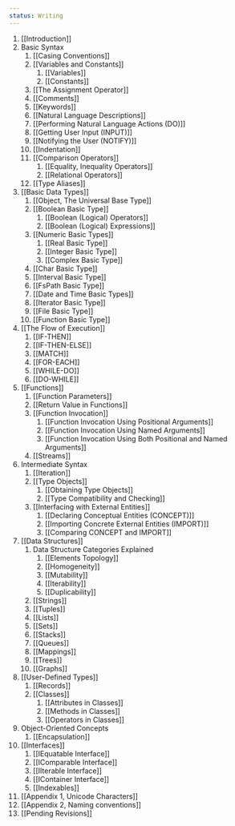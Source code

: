 ```yaml
---
status: Writing
---
```

1. [[Introduction]]
2. Basic Syntax
	1. [[Casing Conventions]]
	2. [[Variables and Constants]]
		1. [[Variables]]
		2. [[Constants]]
	3. [[The Assignment Operator]]
	4. [[Comments]]
	5. [[Keywords]]
	6. [[Natural Language Descriptions]]
	7. [[Performing Natural Language Actions (DO)]]
	8. [[Getting User Input (INPUT)]]
	9. [[Notifying the User (NOTIFY)]]
	10. [[Indentation]]
	11. [[Comparison Operators]]
		1. [[Equality, Inequality Operators]]
		2. [[Relational Operators]]
	12. [[Type Aliases]]
3. [[Basic Data Types]]
	1. [[Object, The Universal Base Type]]
	2. [[Boolean Basic Type]]
		1. [[Boolean (Logical) Operators]]
		2. [[Boolean (Logical) Expressions]]
	3. [[Numeric Basic Types]]
		1. [[Real Basic Type]]
		2. [[Integer Basic Type]]
		3. [[Complex Basic Type]]
	4. [[Char Basic Type]]
	5. [[Interval Basic Type]]
	6. [[FsPath Basic Type]]
	7. [[Date and Time Basic Types]]
	8. [[Iterator Basic Type]]
	9. [[File Basic Type]]
	10. [[Function Basic Type]]
4. [[The Flow of Execution]]
	1. [[IF-THEN]]
	2. [[IF-THEN-ELSE]]
	3. [[MATCH]]
	4. [[FOR-EACH]]
	5. [[WHILE-DO]]
	6. [[DO-WHILE]]
5. [[Functions]]
	1. [[Function Parameters]]
	2. [[Return Value in Functions]]
	3. [[Function Invocation]]
		1. [[Function Invocation Using Positional Arguments]]
		2. [[Function Invocation Using Named Arguments]]
		3. [[Function Invocation Using Both Positional and Named Arguments]]
	4. [[Streams]]
6. Intermediate Syntax
	1. [[Iteration]]
	2. [[Type Objects]]
		1. [[Obtaining Type Objects]]
		2. [[Type Compatibility and Checking]]
	3.  [[Interfacing with External Entities]]
		1. [[Declaring Conceptual Entities (CONCEPT)]]
		2. [[Importing Concrete External Entities (IMPORT)]]
		3. [[Comparing CONCEPT and IMPORT]]
7. [[Data Structures]]
	1. Data Structure Categories Explained
		1. [[Elements Topology]]
		2. [[Homogeneity]]
		3. [[Mutability]]
		4. [[Iterability]]
		5. [[Duplicability]]
	2. [[Strings]]
	3. [[Tuples]]
	4. [[Lists]]
	5. [[Sets]]
	6. [[Stacks]]
	7. [[Queues]]
	8. [[Mappings]]
	9. [[Trees]]
	10. [[Graphs]]
8. [[User-Defined Types]]
	1. [[Records]]
	2. [[Classes]]
		1. [[Attributes in Classes]]
		2. [[Methods in Classes]]
		3. [[Operators in Classes]]
9. Object-Oriented Concepts
	1. [[Encapsulation]]
10. [[Interfaces]]
	1. [[IEquatable Interface]]
	2. [[IComparable Interface]]
	3. [[IIterable Interface]]
	4. [[IContainer Interface]]
	5. [[Indexables]]
11. [[Appendix 1, Unicode Characters]]
12. [[Appendix 2, Naming conventions]]
13. [[Pending Revisions]]